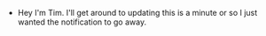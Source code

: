 - Hey I'm Tim.  I'll get around to updating this is a minute or so I just wanted the notification to go away.
